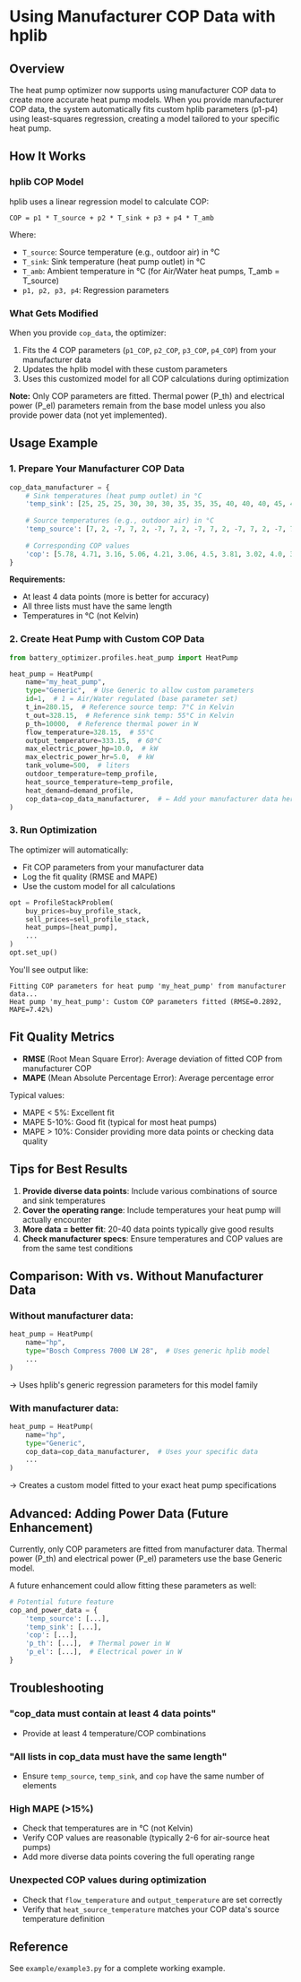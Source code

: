 # Using Manufacturer COP Data with hplib

## Overview

The heat pump optimizer now supports using manufacturer COP data to create more accurate heat pump models. When you provide manufacturer COP data, the system automatically fits custom hplib parameters (p1-p4) using least-squares regression, creating a model tailored to your specific heat pump.

## How It Works

### hplib COP Model

hplib uses a linear regression model to calculate COP:

```
COP = p1 * T_source + p2 * T_sink + p3 + p4 * T_amb
```

Where:
- `T_source`: Source temperature (e.g., outdoor air) in °C
- `T_sink`: Sink temperature (heat pump outlet) in °C  
- `T_amb`: Ambient temperature in °C (for Air/Water heat pumps, T_amb = T_source)
- `p1, p2, p3, p4`: Regression parameters

### What Gets Modified

When you provide `cop_data`, the optimizer:
1. Fits the 4 COP parameters (`p1_COP`, `p2_COP`, `p3_COP`, `p4_COP`) from your manufacturer data
2. Updates the hplib model with these custom parameters
3. Uses this customized model for all COP calculations during optimization

**Note:** Only COP parameters are fitted. Thermal power (P_th) and electrical power (P_el) parameters remain from the base model unless you also provide power data (not yet implemented).

## Usage Example

### 1. Prepare Your Manufacturer COP Data

```python
cop_data_manufacturer = {
    # Sink temperatures (heat pump outlet) in °C
    'temp_sink': [25, 25, 25, 30, 30, 30, 35, 35, 35, 40, 40, 40, 45, 45, 45, 50, 50, 50, 55, 55, 55],
    
    # Source temperatures (e.g., outdoor air) in °C
    'temp_source': [7, 2, -7, 7, 2, -7, 7, 2, -7, 7, 2, -7, 7, 2, -7, 7, 2, -7, 7, 2, -7],
    
    # Corresponding COP values
    'cop': [5.78, 4.71, 3.16, 5.06, 4.21, 3.06, 4.5, 3.81, 3.02, 4.0, 3.46, 2.89, 3.55, 3.16, 2.77, 3.29, 2.8, 2.51, 3.06, 2.5, 2.29],
}
```

**Requirements:**
- At least 4 data points (more is better for accuracy)
- All three lists must have the same length
- Temperatures in °C (not Kelvin)

### 2. Create Heat Pump with Custom COP Data

```python
from battery_optimizer.profiles.heat_pump import HeatPump

heat_pump = HeatPump(
    name="my_heat_pump",
    type="Generic",  # Use Generic to allow custom parameters
    id=1,  # 1 = Air/Water regulated (base parameter set)
    t_in=280.15,  # Reference source temp: 7°C in Kelvin
    t_out=328.15,  # Reference sink temp: 55°C in Kelvin
    p_th=10000,  # Reference thermal power in W
    flow_temperature=328.15,  # 55°C
    output_temperature=333.15,  # 60°C  
    max_electric_power_hp=10.0,  # kW
    max_electric_power_hr=5.0,  # kW
    tank_volume=500,  # liters
    outdoor_temperature=temp_profile,
    heat_source_temperature=temp_profile,
    heat_demand=demand_profile,
    cop_data=cop_data_manufacturer,  # ← Add your manufacturer data here
)
```

### 3. Run Optimization

The optimizer will automatically:
- Fit COP parameters from your manufacturer data
- Log the fit quality (RMSE and MAPE)
- Use the custom model for all calculations

```python
opt = ProfileStackProblem(
    buy_prices=buy_profile_stack,
    sell_prices=sell_profile_stack,
    heat_pumps=[heat_pump],
    ...
)
opt.set_up()
```

You'll see output like:
```
Fitting COP parameters for heat pump 'my_heat_pump' from manufacturer data...
Heat pump 'my_heat_pump': Custom COP parameters fitted (RMSE=0.2892, MAPE=7.42%)
```

## Fit Quality Metrics

- **RMSE** (Root Mean Square Error): Average deviation of fitted COP from manufacturer COP
- **MAPE** (Mean Absolute Percentage Error): Average percentage error

Typical values:
- MAPE < 5%: Excellent fit
- MAPE 5-10%: Good fit (typical for most heat pumps)
- MAPE > 10%: Consider providing more data points or checking data quality

## Tips for Best Results

1. **Provide diverse data points**: Include various combinations of source and sink temperatures
2. **Cover the operating range**: Include temperatures your heat pump will actually encounter
3. **More data = better fit**: 20-40 data points typically give good results
4. **Check manufacturer specs**: Ensure temperatures and COP values are from the same test conditions

## Comparison: With vs. Without Manufacturer Data

### Without manufacturer data:
```python
heat_pump = HeatPump(
    name="hp",
    type="Bosch Compress 7000 LW 28",  # Uses generic hplib model
    ...
)
```
→ Uses hplib's generic regression parameters for this model family

### With manufacturer data:
```python
heat_pump = HeatPump(
    name="hp",
    type="Generic",
    cop_data=cop_data_manufacturer,  # Uses your specific data
    ...
)
```
→ Creates a custom model fitted to your exact heat pump specifications

## Advanced: Adding Power Data (Future Enhancement)

Currently, only COP parameters are fitted from manufacturer data. Thermal power (P_th) and electrical power (P_el) parameters use the base Generic model.

A future enhancement could allow fitting these parameters as well:

```python
# Potential future feature
cop_and_power_data = {
    'temp_source': [...],
    'temp_sink': [...],
    'cop': [...],
    'p_th': [...],  # Thermal power in W
    'p_el': [...],  # Electrical power in W
}
```

## Troubleshooting

### "cop_data must contain at least 4 data points"
- Provide at least 4 temperature/COP combinations

### "All lists in cop_data must have the same length"
- Ensure `temp_source`, `temp_sink`, and `cop` have the same number of elements

### High MAPE (>15%)
- Check that temperatures are in °C (not Kelvin)
- Verify COP values are reasonable (typically 2-6 for air-source heat pumps)
- Add more diverse data points covering the full operating range

### Unexpected COP values during optimization
- Check that `flow_temperature` and `output_temperature` are set correctly
- Verify that `heat_source_temperature` matches your COP data's source temperature definition

## Reference

See `example/example3.py` for a complete working example.

